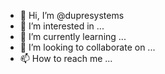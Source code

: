 - 👋 Hi, I’m @dupresystems
- 👀 I’m interested in ...
- 🌱 I’m currently learning ...
- 💞️ I’m looking to collaborate on ...
- 📫 How to reach me ...

<!---
dupresystems/dupresystems is a ✨ special ✨ repository because its `README.md` (this file) appears on your GitHub profile.
You can click the Preview link to take a look at your changes.
--->
